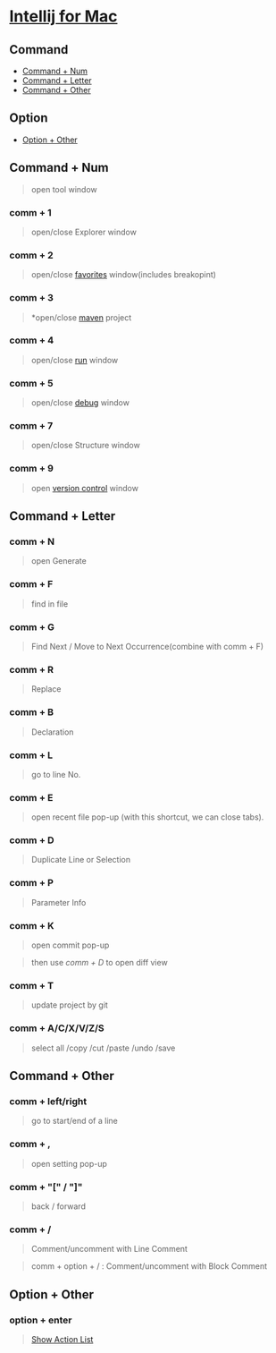 # [Intellij for Mac](https://www.jetbrains.com/help/rider/Reference_Keymap_Rider_OSX.html)
## Command
- [Command + Num](#command--num)
- [Command + Letter](#command--letter)
- [Command + Other](#command--other)

## Option
- [Option + Other](#option--other)


## Command + Num 
> open tool window

### comm + 1
> open/close Explorer window

### comm + 2
>  open/close [favorites](https://www.jetbrains.com/help/rider/Managing_Your_Project_Favorites.html) window(includes breakopint) 

### comm + 3
> *open/close [maven](https://www.jetbrains.com/help/idea/maven-projects-tool-window.html) project 

### comm + 4
> open/close [run](https://www.jetbrains.com/help/rider/Debugging_Code.html) window

### comm + 5
> open/close [debug](https://www.jetbrains.com/help/rider/Debug_Tool_Window.html) window

### comm + 7
> open/close Structure window

### comm + 9
> open [version control](https://www.jetbrains.com/help/rider/Version_Control_Integration.html) window

## Command + Letter

### comm + N
> open Generate

### comm + F
> find in file

### comm + G
> Find Next / Move to Next Occurrence(combine with comm + F)

### comm + R
> Replace

### comm + B 
> Declaration

### comm + L
> go to line No.

### comm + E
> open recent file pop-up (with this shortcut, we can close tabs).

### comm + D
> Duplicate Line or Selection

### comm + P
> Parameter Info

### comm + K
> open commit pop-up

> then use *comm + D* to open diff view

### comm + T
> update project by git

### comm + A/C/X/V/Z/S
> select all /copy /cut /paste /undo /save

## Command + Other

### comm + left/right
> go to start/end of a line

### comm + ,
> open setting pop-up

### comm + "[" / "]"
>back / forward

### comm + /
> Comment/uncomment with Line Comment

> comm + option + / : Comment/uncomment with Block Comment


## Option + Other

### option + enter
> [Show Action List](https://www.jetbrains.com/help/rider/Coding_Assistance__Context_Actions.html)







